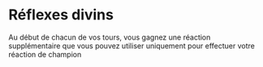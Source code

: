 # Réflexes divins

<p>Au début de chacun de vos tours, vous gagnez une réaction supplémentaire que vous pouvez utiliser uniquement pour effectuer votre réaction de champion</p>